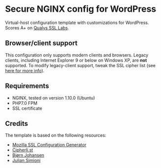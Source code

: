# Secure NGINX config for WordPress
Virtual-host configuration template with customizations for WordPress. Scores A+ on [Qualys SSL Labs](https://www.ssllabs.com/ssltest/analyze.html?d=easypath.ca).

## Browser/client support
This configuration only supports modern clients and browsers. Legacy clients, including Internet Explorer 9 or below on Windows XP, are **not** supported. To modify legacy-client support, tweak the SSL cipher list (see [here for more info](https://cipherli.st/)).

## Requirements
* NGINX, tested on version 1.10.0 (Ubuntu)
* PHP7.0 FPM
* SSL certificate

## Credits
The template is based on the following resources:
* [Mozilla SSL Configuration Generator](https://mozilla.github.io/server-side-tls/ssl-config-generator/)
* [Cipherli.st](https://cipherli.st/)
* [Bjørn Johansen](https://bjornjohansen.no/optimizing-https-nginx)
* [Julian Simioni](https://juliansimioni.com/blog/https-on-nginx-from-zero-to-a-plus-part-2-configuration-ciphersuites-and-performance/)
